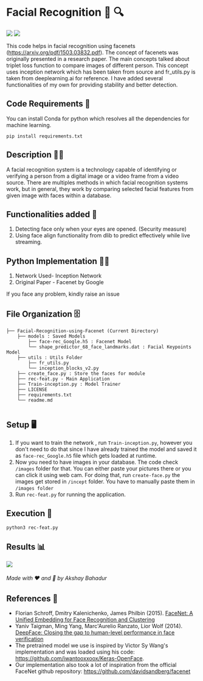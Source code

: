# Facial Recognition 🧔 🔍

[![](https://img.shields.io/github/license/sourcerer-io/hall-of-fame.svg?colorB=ff0000)](https://github.com/akshaybahadur21/Facial-Recognition-using-Facenet/blob/master/LICENSE.txt)  [![](https://img.shields.io/badge/Akshay-Bahadur-brightgreen.svg?colorB=ff0000)](https://akshaybahadur.com)

This code helps in facial recognition using facenets (https://arxiv.org/pdf/1503.03832.pdf). The concept of facenets was originally presented in a research paper.
The main concepts talked about triplet loss function to compare images of different person.
This concept uses inception network which has been taken from source and fr_utils.py is taken from deeplearning.ai for reference.
I have added several functionalities of my own for providing stability and better detection. 

## Code Requirements 🦄
You can install Conda for python which resolves all the dependencies for machine learning.

`pip install requirements.txt`

## Description 🕵️‍♂️
A facial recognition system is a technology capable of identifying or verifying a person from a digital image or a video frame from a video source. There are multiples methods in which facial recognition systems work, but in general, they work by comparing selected facial features from given image with faces within a database.

## Functionalities added 🧟
1) Detecting face only when your eyes are opened. (Security measure)
2) Using face align functionality from dlib to predict effectively while live streaming.


## Python  Implementation 👨‍🔬

1) Network Used- Inception Network
2) Original Paper - Facenet by Google

If you face any problem, kindly raise an issue

## File Organization 🗄️

```shell
├── Facial-Recognition-using-Facenet (Current Directory)
    ├── models : Saved Models
        ├── face-rec_Google.h5 : Facenet Model 
        └── shape_predictor_68_face_landmarks.dat : Facial Keypoints Model
    ├── utils : Utils Folder
        ├── fr_utils.py 
        └── inception_blocks_v2.py 
    ├── create_face.py : Store the faces for module
    ├── rec-feat.py - Main Application
    ├── Train-inception.py : Model Trainer
    ├── LICENSE
    ├── requirements.txt
    └── readme.md
        
```

## Setup 🖥️

1) If you want to train the network , run `Train-inception.py`, however you don't need to do that since I have already trained the model and saved it as 
`face-rec_Google.h5` file which gets loaded at runtime.
2) Now you need to have images in your database. The code check `/images` folder for that. You can either paste your pictures there or you can click it using web cam.
For doing that, run `create-face.py` the images get stored in `/incept` folder. You have to manually paste them in `/images folder`
3) Run `rec-feat.py` for running the application.


## Execution 🐉

```
python3 rec-feat.py
```

## Results 📊

<img src="https://github.com/akshaybahadur21/BLOB/blob/master/Face-Rec.gif">

###### Made with ❤️ and 🦙 by Akshay Bahadur

## References 🔱
 
 - Florian Schroff, Dmitry Kalenichenko, James Philbin (2015). [FaceNet: A Unified Embedding for Face Recognition and Clustering](https://arxiv.org/pdf/1503.03832.pdf)
 - Yaniv Taigman, Ming Yang, Marc'Aurelio Ranzato, Lior Wolf (2014). [DeepFace: Closing the gap to human-level performance in face verification](https://research.fb.com/wp-content/uploads/2016/11/deepface-closing-the-gap-to-human-level-performance-in-face-verification.pdf) 
 - The pretrained model we use is inspired by Victor Sy Wang's implementation and was loaded using his code: https://github.com/iwantooxxoox/Keras-OpenFace.
 - Our implementation also took a lot of inspiration from the official FaceNet github repository: https://github.com/davidsandberg/facenet  






